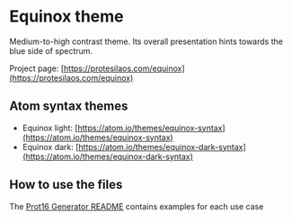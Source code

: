 # Equinox theme

Medium-to-high contrast theme. Its overall presentation hints towards the blue side of spectrum.

Project page: [https://protesilaos.com/equinox](https://protesilaos.com/equinox)

## Atom syntax themes

- Equinox light: [https://atom.io/themes/equinox-syntax](https://atom.io/themes/equinox-syntax)
- Equinox dark: [https://atom.io/themes/equinox-dark-syntax](https://atom.io/themes/equinox-dark-syntax)

## How to use the files

The [Prot16 Generator README](https://github.com/protesilaos/prot16-generator) contains examples for each use case

